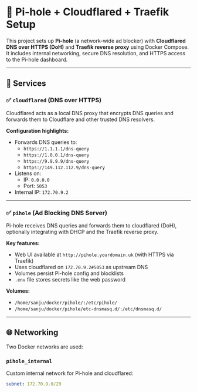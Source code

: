 # 🔐 Pi-hole + Cloudflared + Traefik Setup

This project sets up **Pi-hole** (a network-wide ad blocker) with **Cloudflared DNS over HTTPS (DoH)** and **Traefik reverse proxy** using Docker Compose. It includes internal networking, secure DNS resolution, and HTTPS access to the Pi-hole dashboard.

---

## 🧩 Services

### ✅ `cloudflared` (DNS over HTTPS)

Cloudflared acts as a local DNS proxy that encrypts DNS queries and forwards them to Cloudflare and other trusted DNS resolvers.

**Configuration highlights:**
- Forwards DNS queries to:
  - `https://1.1.1.1/dns-query`
  - `https://1.0.0.1/dns-query`
  - `https://9.9.9.9/dns-query`
  - `https://149.112.112.9/dns-query`
- Listens on:
  - IP: `0.0.0.0`
  - Port: `5053`
- Internal IP: `172.70.9.2`

---

### ✅ `pihole` (Ad Blocking DNS Server)

Pi-hole receives DNS queries and forwards them to cloudflared (DoH), optionally integrating with DHCP and the Traefik reverse proxy.

**Key features:**
- Web UI available at `http://pihole.yourdomain.uk` (with HTTPS via Traefik)
- Uses cloudflared on `172.70.9.2#5053` as upstream DNS
- Volumes persist Pi-hole config and blocklists
- `.env` file stores secrets like the web password

**Volumes:**
- `/home/sanju/docker/pihole/:/etc/pihole/`
- `/home/sanju/docker/pihole/etc-dnsmasq.d/:/etc/dnsmasq.d/`

---

## 🌐 Networking

Two Docker networks are used:

### `pihole_internal`
Custom internal network for Pi-hole and cloudflared:

```yaml
subnet: 172.70.9.0/29
